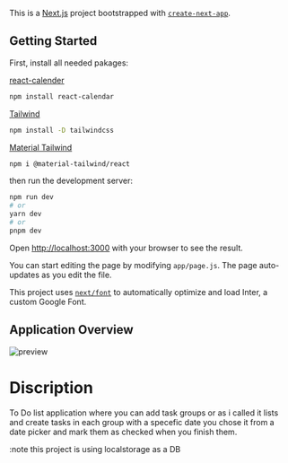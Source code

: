 This is a [Next.js](https://nextjs.org/) project bootstrapped with [`create-next-app`](https://github.com/vercel/next.js/tree/canary/packages/create-next-app).

## Getting Started

First, install all needed pakages:


[react-calender](https://www.npmjs.com/package/react-calendar)
```bash
npm install react-calendar
```

[Tailwind](https://tailwindcss.com/docs/installation)
```bash
npm install -D tailwindcss
```

[Material Tailwind](https://www.material-tailwind.com/docs/react/guide/next)
```bash
npm i @material-tailwind/react
```
then run the development server:

```bash
npm run dev
# or
yarn dev
# or
pnpm dev
```

Open [http://localhost:3000](http://localhost:3000) with your browser to see the result.

You can start editing the page by modifying `app/page.js`. The page auto-updates as you edit the file.

This project uses [`next/font`](https://nextjs.org/docs/basic-features/font-optimization) to automatically optimize and load Inter, a custom Google Font.

## Application Overview 

![preview](https://user-images.githubusercontent.com/106315157/235451093-95a4b4c1-f4f8-4678-a8d5-ca9a19a8ca0d.png)

# Discription

To Do list application where you can add task groups or as i called it lists
and create tasks in each group with a specefic date you chose it from a date picker
and mark them as checked when you finish them.

:note 
this project is using localstorage as a DB 


